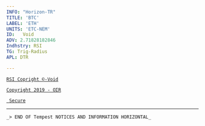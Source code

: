 ```yaml
---
INFO: "Horizon-TR"
TITLE: 'BTC'
LABEL: 'ETH'
UNITS: 'ETC-NEM'
ID:   Void
ADV: 2.71828182846
Indhstry: RSI
TG: Trig-Radius
APL: DTR

---
```


[` RSI Copright ©-Void `](https://www.johannes-bauer.com/compsci/ecc)

[` Copyright 2019 - OΣR `](https://github.com/HorizonTR/XTR/blob/master/Information.lc)

[` Secure`](https://www.mcafeesecure.com/verify?host=ozturna.info)

***

<!-- Note: This website is for bug reports, not general questions.
Do not post issues about non-bitcoin versions of Electrum. -->

```
_> END OF Tempest NOTICES AND INFORMATION HORIZONTAL_

```
